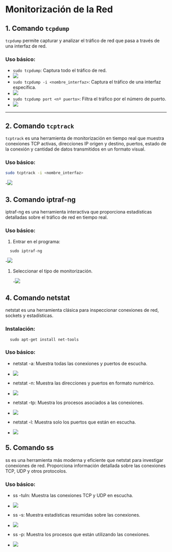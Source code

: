 # Monitorización de la Red

## 1. Comando `tcpdump`

`tcpdump` permite capturar y analizar el tráfico de red que pasa a través de una interfaz de red.


### Uso básico:
- `sudo tcpdump`: Captura todo el tráfico de red.
- ![](https://github.com/GermanLamela/monitorizacion/blob/main/imagenes/tcp.PNG)
- `sudo tcpdump -i <nombre_interfaz>`: Captura el tráfico de una interfaz específica.
- ![](https://github.com/GermanLamela/monitorizacion/blob/main/imagenes/tcpi.PNG)
- `sudo tcpdump port <nº puerto>`: Filtra el tráfico por el número de puerto.
- ![](https://github.com/GermanLamela/monitorizacion/blob/main/imagenes/tcpport.PNG)

---

## 2. Comando `tcptrack`

`tcptrack` es una herramienta de monitorización en tiempo real que muestra conexiones TCP activas, direcciones IP origen y destino, puertos, estado de la conexión y cantidad de datos transmitidos en un formato visual.

### Uso básico:
```bash 
sudo tcptrack -i <nombre_interfaz>
```

-![](https://github.com/GermanLamela/monitorizacion/blob/main/imagenes/tcpt.PNG)

3\. Comando iptraf-ng
---------------------

iptraf-ng es una herramienta interactiva que proporciona estadísticas detalladas sobre el tráfico de red en tiempo real.

### Uso básico:

1.  Entrar en el programa:
    

`   sudo iptraf-ng   `

-![](https://github.com/GermanLamela/monitorizacion/blob/main/imagenes/iptraf.PNG)

1.  Seleccionar el tipo de monitorización.

    -![](https://github.com/GermanLamela/monitorizacion/blob/main/imagenes/iptraf1.PNG)

4\. Comando netstat
-------------------

netstat es una herramienta clásica para inspeccionar conexiones de red, sockets y estadísticas.

### Instalación:

`   sudo apt-get install net-tools   `

### Uso básico:

*   netstat -a: Muestra todas las conexiones y puertos de escucha.

*   ![](https://github.com/GermanLamela/monitorizacion/blob/main/imagenes/neta.PNG)
    
*   netstat -n: Muestra las direcciones y puertos en formato numérico.

*   ![](https://github.com/GermanLamela/monitorizacion/blob/main/imagenes/netn.PNG)
    
*   netstat -tp: Muestra los procesos asociados a las conexiones.

*   ![](https://github.com/GermanLamela/monitorizacion/blob/main/imagenes/nettp.PNG)
    
*   netstat -l: Muestra solo los puertos que están en escucha.

*   ![](https://github.com/GermanLamela/monitorizacion/blob/main/imagenes/netl.PNG)

5\. Comando ss
--------------

ss es una herramienta más moderna y eficiente que netstat para investigar conexiones de red. Proporciona información detallada sobre las conexiones TCP, UDP y otros protocolos.

### Uso básico:

*   ss -tuln: Muestra las conexiones TCP y UDP en escucha.

*   ![](https://github.com/GermanLamela/monitorizacion/blob/main/imagenes/sstuln.PNG)
    
*   ss -s: Muestra estadísticas resumidas sobre las conexiones.

*   ![](https://github.com/GermanLamela/monitorizacion/blob/main/imagenes/sss.PNG)
    
*   ss -p: Muestra los procesos que están utilizando las conexiones.

*   ![](https://github.com/GermanLamela/monitorizacion/blob/main/imagenes/ssp.PNG)
